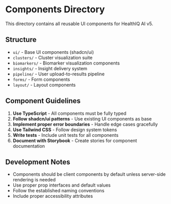 # Components Directory

This directory contains all reusable UI components for HealthIQ AI v5.

## Structure

- `ui/` - Base UI components (shadcn/ui)
- `clusters/` - Cluster visualization suite
- `biomarkers/` - Biomarker visualization components
- `insights/` - Insight delivery system
- `pipeline/` - User upload-to-results pipeline
- `forms/` - Form components
- `layout/` - Layout components

## Component Guidelines

1. **Use TypeScript** - All components must be fully typed
2. **Follow shadcn/ui patterns** - Use existing UI components as base
3. **Implement proper error boundaries** - Handle edge cases gracefully
4. **Use Tailwind CSS** - Follow design system tokens
5. **Write tests** - Include unit tests for all components
6. **Document with Storybook** - Create stories for component documentation

## Development Notes

- Components should be client components by default unless server-side rendering is needed
- Use proper prop interfaces and default values
- Follow the established naming conventions
- Include proper accessibility attributes
